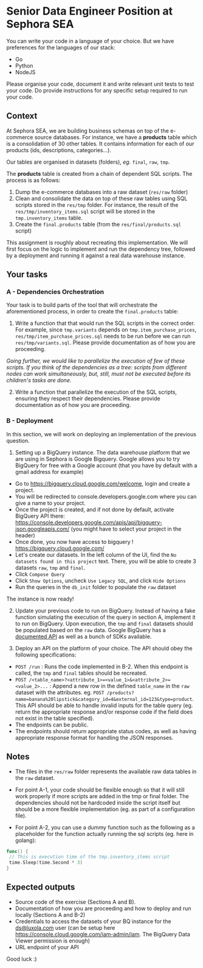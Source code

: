 # Senior Data Engineer Position at Sephora SEA

You can write your code in a language of your choice. But we have preferences for the languages of our stack:

- Go
- Python
- NodeJS

Please organise your code, document it and write relevant unit tests to test your code.
Do provide instructions for any specific setup required to run your code. 

## Context

At Sephora SEA, we are building business schemas on top of the e-commerce source databases.
For instance, we have a __products__ table which is a consolidation of 30 other tables.
It contains information for each of our products (ids, descriptions, categories...).

Our tables are organised in datasets (folders), _eg._ `final`, `raw`, `tmp`.

The __products__ table is created from a chain of dependent SQL scripts. The process is as follows:

1. Dump the e-commerce databases into a raw dataset (`res/raw` folder)
2. Clean and consolidate the data on top of these raw tables using SQL scripts stored in the `res/tmp` folder. For instance, the result of the `res/tmp/inventory_items.sql` script will be stored in the `tmp.inventory_items` table.
3. Create the `final.products` table (from the `res/final/products.sql` script)

This assignment is roughly about recreating this implementation.
We will first focus on the logic to implement and run the dependency tree, followed by a deployment and running it against a real data warehouse instance.

## Your tasks

### A - Dependencies Orchestration

Your task is to build parts of the tool that will orchestrate the aforementioned process, in order to create the `final.products` table:

1. Write a function that that would run the SQL scripts in the correct order. For example, since `tmp.variants` depends on `tmp.item_purchase_prices`, `res/tmp/item_purchase_prices.sql` needs to be run before we can run `res/tmp/variants.sql`. Please provide documentation as of how you are proceeding.

*Going further, we would like to parallelize the execution of few of these scripts. If you think of the dependencies as a tree: scripts from different nodes can work simultaneously, but, still, must not be executed before its children's tasks are done.*

2. Write a function that parallelize the execution of the SQL scripts, ensuring they respect their dependencies. Please provide documentation as of how you are proceeding.

### B - Deployment

In this section, we will work on deploying an implementation of the previous question. 

1. Setting up a BigQuery instance. 
The data warehouse platform that we are using in Sephora is Google Bigquery.
Google allows you to try BigQuery for free with a Google account (that you have by default with a gmail address for example)
- Go to https://bigquery.cloud.google.com/welcome, login and create a project.
- You will be redirected to console.developers.google.com where you can give a name to your project. 
- Once the project is created, and if not done by default, activate BigQuery API there: https://console.developers.google.com/apis/api/bigquery-json.googleapis.com/ (you might have to select your project in the header)
- Once done, you now have access to bigquery ! https://bigquery.cloud.google.com/
- Let's create our datasets. In the left column of the UI, find the `No datasets found in this project` text. There, you will be able to create 3 datasets `raw`, `tmp` and `final`.
- Click `Compose Query` 
- Click `Show Options`, uncheck `Use Legacy SQL`, and click `Hide Options`
- Run the queries in the `db_init` folder to populate the `raw` dataset

The instance is now ready!

2. Update your previous code to run on BigQuery. Instead of having a fake function simulating the execution of the query in section A, implement it to run on BigQuery.
Upon execution, the `tmp` and `final` datasets should be populated based on the `raw` data. Google BigQuery has a [documented API](https://cloud.google.com/bigquery/docs/reference/rest/v2/) as well as a bunch of SDKs available. 

3. Deploy an API on the platform of your choice. The API should obey the following specifications: 

- `POST /run` : Runs the code implemented in B-2. When this endpoint is called, the `tmp` and `final` tables should be recreated.
- `POST /<table_name>?<attribute_1>=<value_1>&<attribute_2>=<value_2>...` : Append a new row in the defined `table_name` in the `raw` dataset with the attributes. eg. `POST /products?name=banana%20lipstick&category_id=4&external_id=123&type=product`. This API should be able to handle invalid inputs for the table query (eg. return the appropriate response and/or response code if the field does not exist in the table specified).
- The endpoints can be public. 
- The endpoints should return appropriate status codes, as well as having appropriate response format for handling the JSON responses.


## Notes

- The files in the `res/raw` folder represents the available raw data tables in the `raw` dataset.

- For point A-1, your code should be flexible enough so that it will still work properly if more scripts are added in the tmp or final folder. The dependencies should not be hardcoded inside the script itself but should be a more flexible implementation (eg. as part of a configuration file).

- For point A-2, you can use a dummy function such as the following as a placeholder for the function actually running the sql scripts (eg. here in golang):

```go
func() {
 // This is execution time of the tmp.inventory_items script
 time.Sleep(time.Second * 3)
}
```
 
## Expected outputs
- Source code of the exercise (Sections A and B).
- Documentation of how you are proceeding and how to deploy and run locally (Sections A and B-2)
- Credentials to access the datasets of your BQ instance for the ds@luxola.com user (can be setup here https://console.cloud.google.com/iam-admin/iam. The BigQuery Data Viewer permission is enough)
- URL endpoint of your API

Good luck :)
